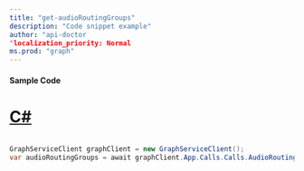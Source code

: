 ```yaml
---
title: "get-audioRoutingGroups"
description: "Code snippet example" 
author: "api-doctor
"localization_priority: Normal
ms.prod: "graph"
--- 
```

#### Sample Code
# [C#](#tab/Csharp)

```C#

GraphServiceClient graphClient = new GraphServiceClient();
var audioRoutingGroups = await graphClient.App.Calls.Calls.AudioRoutingGroups.Request().GetAsync();

```